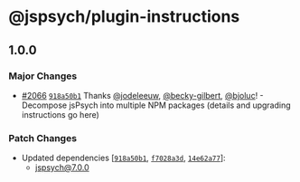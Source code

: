 # @jspsych/plugin-instructions

## 1.0.0
### Major Changes



- [#2066](https://github.com/jspsych/jsPsych/pull/2066) [`918a50b1`](https://github.com/jspsych/jsPsych/commit/918a50b17d9e125b5fd2ec8e17aee7a307bd68f7) Thanks [@jodeleeuw](https://github.com/jodeleeuw), [@becky-gilbert](https://github.com/becky-gilbert), [@bjoluc](https://github.com/bjoluc)! - Decompose jsPsych into multiple NPM packages (details and upgrading instructions go here)


### Patch Changes

- Updated dependencies [[`918a50b1`](https://github.com/jspsych/jsPsych/commit/918a50b17d9e125b5fd2ec8e17aee7a307bd68f7), [`f7028a3d`](https://github.com/jspsych/jsPsych/commit/f7028a3d64668a657cee04df3994c9f197f1658d), [`14e62a77`](https://github.com/jspsych/jsPsych/commit/14e62a77cbcd528d6ffe6f695118c52b60972939)]:
  - jspsych@7.0.0
